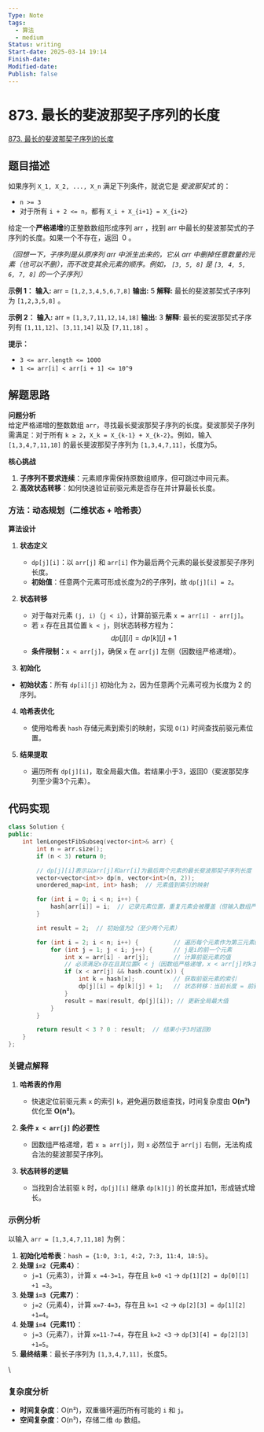 ```yaml
---
Type: Note
tags:
  - 算法
  - medium
Status: writing
Start-date: 2025-03-14 19:14
Finish-date: 
Modified-date: 
Publish: false
---
```



# 873. 最长的斐波那契子序列的长度
[873. 最长的斐波那契子序列的长度](https://leetcode.cn/problems/length-of-longest-fibonacci-subsequence/)

## 题目描述
如果序列 `X_1, X_2, ..., X_n` 满足下列条件，就说它是 _斐波那契式_ 的：

- `n >= 3`
- 对于所有 `i + 2 <= n`，都有 `X_i + X_{i+1} = X_{i+2}`

给定一个**严格递增**的正整数数组形成序列 arr ，找到 arr 中最长的斐波那契式的子序列的长度。如果一个不存在，返回  0 。

_（回想一下，子序列是从原序列 arr 中派生出来的，它从 arr 中删掉任意数量的元素（也可以不删），而不改变其余元素的顺序。例如， `[3, 5, 8]` 是 `[3, 4, 5, 6, 7, 8]` 的一个子序列）_

**示例 1：**
**输入:** arr = `[1,2,3,4,5,6,7,8]`
**输出:** 5
**解释:** 最长的斐波那契式子序列为 `[1,2,3,5,8]` 。

**示例 2：**
**输入:** arr = `[1,3,7,11,12,14,18]`
**输出:** 3
**解释**: 最长的斐波那契式子序列有 `[1,11,12]`、`[3,11,14]` 以及 `[7,11,18]` 。

**提示：**
- `3 <= arr.length <= 1000`
- `1 <= arr[i] < arr[i + 1] <= 10^9`

## 解题思路


**问题分析**  
给定严格递增的整数数组 `arr`，寻找最长斐波那契子序列的长度。斐波那契子序列需满足：对于所有 `k ≥ 2`，`X_k = X_{k-1} + X_{k-2}`。例如，输入 `[1,3,4,7,11,18]` 的最长斐波那契子序列为 `[1,3,4,7,11]`，长度为5。

**核心挑战**  
1. **子序列不要求连续**：元素顺序需保持原数组顺序，但可跳过中间元素。  
2. **高效状态转移**：如何快速验证前驱元素是否存在并计算最长长度。



### 方法：动态规划（二维状态 + 哈希表）

**算法设计**  
1. **状态定义**  
   - `dp[j][i]`：以 `arr[j]` 和 `arr[i]` 作为最后两个元素的最长斐波那契子序列长度。  
   - **初始值**：任意两个元素可形成长度为2的子序列，故 `dp[j][i] = 2`。

2. **状态转移**  
   - 对于每对元素 `(j, i)`（`j < i`），计算前驱元素 `x = arr[i] - arr[j]`。  
   - 若 `x` 存在且其位置 `k < j`，则状态转移方程为：  $$dp[j][i] = dp[k][j] + 1$$
   - **条件限制**：`x < arr[j]`，确保 `x` 在 `arr[j]` 左侧（因数组严格递增）。

3. **初始化**
  - **初始状态**：所有 `dp[i][j]` 初始化为 `2`，因为任意两个元素可视为长度为 2 的序列。

4. **哈希表优化**  
   - 使用哈希表 `hash` 存储元素到索引的映射，实现 `O(1)` 时间查找前驱元素位置。

5. **结果提取**  
   - 遍历所有 `dp[j][i]`，取全局最大值。若结果小于3，返回0（斐波那契序列至少需3个元素）。




## 代码实现

```cpp
class Solution {
public:
    int lenLongestFibSubseq(vector<int>& arr) {
        int n = arr.size();
        if (n < 3) return 0;

        // dp[j][i]表示以arr[j]和arr[i]为最后两个元素的最长斐波那契子序列长度
        vector<vector<int>> dp(n, vector<int>(n, 2)); 
        unordered_map<int, int> hash;  // 元素值到索引的映射

        for (int i = 0; i < n; i++) {
            hash[arr[i]] = i;  // 记录元素位置，重复元素会被覆盖（但输入数组严格递增，无重复）
        }

        int result = 2;  // 初始值为2（至少两个元素）

        for (int i = 2; i < n; i++) {          // 遍历每个元素作为第三元素的位置i
            for (int j = 1; j < i; j++) {      // j是i的前一个元素
                int x = arr[i] - arr[j];       // 计算前驱元素的值
                // 必须满足x存在且其位置k < j（因数组严格递增，x < arr[j]时k才可能在j左侧）
                if (x < arr[j] && hash.count(x)) {
                    int k = hash[x];           // 获取前驱元素的索引
                    dp[j][i] = dp[k][j] + 1;   // 状态转移：当前长度 = 前驱长度 +1
                }
                result = max(result, dp[j][i]); // 更新全局最大值
            }
        }

        return result < 3 ? 0 : result;  // 结果小于3时返回0
    }
};
```


### 关键点解释
1. **哈希表的作用**  
   - 快速定位前驱元素 `x` 的索引 `k`，避免遍历数组查找，时间复杂度由 **O(n³)** 优化至 **O(n²)**。

2. **条件 `x < arr[j]` 的必要性**  
   - 因数组严格递增，若 `x ≥ arr[j]`，则 `x` 必然位于 `arr[j]` 右侧，无法构成合法的斐波那契子序列。

3. **状态转移的逻辑**  
   - 当找到合法前驱 `k` 时，`dp[j][i]` 继承 `dp[k][j]` 的长度并加1，形成链式增长。


### 示例分析

以输入 `arr = [1,3,4,7,11,18]` 为例：  
1. **初始化哈希表**：`hash = {1:0, 3:1, 4:2, 7:3, 11:4, 18:5}`。  
2. **处理 `i=2`（元素4）**：  
   - `j=1`（元素3），计算 `x =4-3=1`，存在且 `k=0 <1` → `dp[1][2] = dp[0][1] +1 =3`。  
3. **处理 `i=3`（元素7）**：  
   - `j=2`（元素4），计算 `x=7-4=3`，存在且 `k=1 <2` → `dp[2][3] = dp[1][2] +1=4`。  
4. **处理 `i=4`（元素11）**：  
   - `j=3`（元素7），计算 `x=11-7=4`，存在且 `k=2 <3` → `dp[3][4] = dp[2][3] +1=5`。  
5. **最终结果**：最长子序列为 `[1,3,4,7,11]`，长度5。

\
### **复杂度分析**

- **时间复杂度**：O(n²)，双重循环遍历所有可能的 `i` 和 `j`。
- **空间复杂度**：O(n²)，存储二维 `dp` 数组。